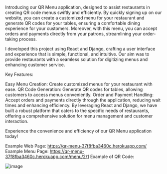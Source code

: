 Introducing our QR Menu application, designed to assist restaurants in creating QR code menus swiftly and efficiently. By quickly signing up on our website, you can create a customized menu for your restaurant and generate QR codes for your tables, ensuring a comfortable dining experience for your customers. Moreover, with this menu, you can accept orders and payments directly from your patrons, streamlining your order-taking process.

I developed this project using React and Django, crafting a user interface and experience that is simple, functional, and intuitive. Our aim was to provide restaurants with a seamless solution for digitizing menus and enhancing customer service.

Key Features:

Easy Menu Creation: Create customized menus for your restaurant with ease.
QR Code Generation: Generate QR codes for tables, allowing customers to access menus conveniently.
Order and Payment Handling: Accept orders and payments directly through the application, reducing wait times and enhancing efficiency.
By leveraging React and Django, we have built a robust platform that caters to the specific needs of restaurants, offering a comprehensive solution for menu management and customer interaction.

Experience the convenience and efficiency of our QR Menu application today!

Example Web Page: https://qr-menu-37f8fba3460c.herokuapp.com/
Example Menu Page: https://qr-menu-37f8fba3460c.herokuapp.com/menu/2/1
Example of QR Code:


![image](https://github.com/musagordev/qrmenu_backend/assets/135444845/5493c674-24ed-4aa6-a6f3-69f2f14511c7)
